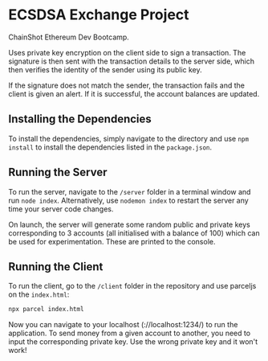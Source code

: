 # ECSDSA Exchange Project

ChainShot Ethereum Dev Bootcamp.

Uses private key encryption on the client side to sign a transaction. The signature is then sent with the transaction details to the server side, which then verifies the identity of the sender using its public key.

If the signature does not match the sender, the transaction fails and the client is given an alert. If it is successful, the account balances are updated.

## Installing the Dependencies

To install the dependencies, simply navigate to the directory and use `npm install` to install the dependencies listed in the `package.json`.

## Running the Server

To run the server, navigate to the `/server` folder in a terminal window and run `node index`. Alternatively, use `nodemon index` to restart the server any time your server code changes.

On launch, the server will generate some random public and private keys corresponding to 3 accounts (all initialised with a balance of 100) which can be used for experimentation. These are printed to the console.

## Running the Client

To run the client, go to the `/client` folder in the repository and use parceljs on the `index.html`:

```bash
npx parcel index.html
```

Now you can navigate to your localhost (://localhost:1234/) to run the application. To send money from a given account to another, you need to input the corresponding private key. Use the wrong private key and it won't work!
